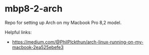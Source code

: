 # mbp8-2-arch

Repo for setting up Arch on my Macbook Pro 8,2 model.

Helpful links: 
 * https://medium.com/@PhilPlckthun/arch-linux-running-on-my-macbook-2ea525ebefe3
